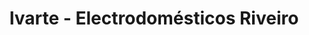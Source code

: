 ---
title: "Ivarte - Electrodomésticos Riveiro"
url: /carnota/ivarte-electrodomesticos-riveiro/
shop: Haushaltsgeräte
---